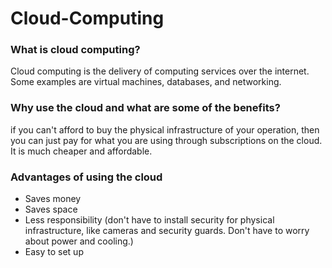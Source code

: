 # Cloud-Computing

### What is cloud computing?
Cloud computing is the delivery of computing services over the internet. Some examples are virtual machines, databases, and networking.

### Why use the cloud and what are some of the benefits?
if you can't afford to buy the physical infrastructure of your operation, then you can just pay for what you are using through subscriptions on the cloud. It is much cheaper and affordable. 

### Advantages of using the cloud
- Saves money
- Saves space
- Less responsibility (don't have to install security for physical infrastructure, like cameras and security guards. Don't have to worry about power and cooling.)
- Easy to set up

